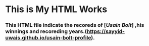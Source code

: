 # This is My HTML Works
### This HTML file indicate the recoreds of [*Usain Bolt*] ,his winnings and recoreding years.(https://sayyid-uwais.github.io/usain-bolt-profile).
